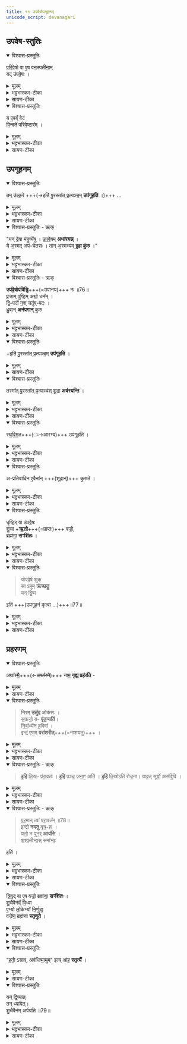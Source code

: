 ```yaml
---
title: ११ उपवेषोपगूहनम् 
unicode_script: devanagari
---
```


## उपवेष-स्तुतिः
<details open><summary>विश्वास-प्रस्तुतिः</summary>

प॒रि॒वे॒षो वा ए॒ष वन॒स्पती॑ना॒म्  
यद् उ॑पवे॒षः ।  
</details>

<details><summary>मूलम्</summary>

प॒रि॒वे॒षो वा ए॒ष वन॒स्पती॑नाम् ।
यदु॑पवे॒षः ।
</details>

<details><summary>भट्टभास्कर-टीका</summary>

1 परिवेषो वा इति ॥ परिवेषः परितो व्याप्य तर्पयिता ।  
**उपवेषः** शाखामूलजन्मा काष्ठविशेषः ।
</details>

<details><summary>सायण-टीका</summary>

अथोपवेषो मन्त्रेण परित्यक्तव्योऽतः प्रस्तौति — “परिवेषो वा एष वनस्पतीनाम्। यदुपवेषः” (ब्रा. का. ३ प्र. ३ अ. ११) इति। पलाशशाखामूले त्यक्तो भाग उपवेषः। स च सर्वेषां वनस्पतीनां परितो व्याप्नोति। वनस्पतिभिर्दुःसाध्यस्याङ्गारवियोजनतप्तकपालोपधानादेरनेन कृतत्वात्। 
</details>

<details open><summary>विश्वास-प्रस्तुतिः</summary>

य ए॒वव्ँ वेद॑  
वि॒न्दते॑ परिवे॒ष्टार᳚म् ।  
</details>

<details><summary>मूलम्</summary>

य ए॒वव्ँ वेद॑ ।
वि॒न्दते॑ परिवे॒ष्टार᳚म् ।
</details>

<details><summary>भट्टभास्कर-टीका</summary>

एवं वेदिता तर्पयितारं लभते ।
</details>

<details><summary>सायण-टीका</summary>

वेदनं प्रशंसति – “य एवं वेद। विन्दते परिवेष्टारम्” (ब्रा. का. ३ प्र. ३ अ. ११) इति। सेवकजनमित्यर्थः। 
</details>

## उपगूहनम्
<details open><summary>विश्वास-प्रस्तुतिः</summary>

तम् उ॑त्क॒रे +++(→इति॑ पु॒रस्ता᳚त् प्र॒त्यञ्च॒म् **उप॑गूहति** ।)+++ …
</details>

<details><summary>मूलम्</summary>

तमु॑त्क॒रे ।
</details>

<details><summary>भट्टभास्कर-टीका</summary>

तं उत्करे 'पुरस्तात् प्रत्यञ्चं उपगूहति' इति संबध्यते ॥
</details>

<details><summary>सायण-टीका</summary>

मन्त्रोत्पादनपूर्वकमुपवेषत्यागं विधत्ते — “तमुत्करे। 
</details>

<details open><summary>विश्वास-प्रस्तुतिः - ऋक्</summary>

"यन् दे॒वा म॑नु॒ष्ये॑षु ।
उ॒प॒वे॒षम् **अधा॑रयन्न्** ।  
ये अ॒स्मद् अप॑-चेतसः ।
तान् अ॒स्मभ्य॑म् **इ॒हा कु॑रु** ।"  
</details>

<details><summary>मूलम्</summary>

"यन्दे॒वा म॑नु॒ष्ये॑षु ।
उ॒प॒वे॒षमधा॑रयन् ।  
ये अ॒स्मदप॑चेतसः ।
तान॒स्मभ्य॑मि॒हा कु॑रु ।"  
</details>

<details><summary>भट्टभास्कर-टीका</summary>

2यं देवा इति द्वे अनुष्टुभौ ॥ मन्त्रार्थस्तु - यं त्वां देवा मनुष्येषु मनुष्यार्थं यज्ञसिद्धये उपवेषं अधारयन् उत्पादितवन्तः । स त्वं हे उपवेष! ये अस्मत्तः अपचेतसः अपगतचित्ताः अपरक्तमनसः तान् अस्मभ्यं इह कर्मणि अग्रतः आविष्कुरु विधेयात् कुरु वा ।
</details>

<details><summary>सायण-टीका</summary>

यं देवा, मनुष्येषु। उपवेषमधारयन्। ये अस्मदपचेतसः। तानस्मभ्यमिहाऽऽकुरु। 
</details>

<details open><summary>विश्वास-प्रस्तुतिः - ऋक्</summary>

**उप॑वे॒षोप॑विड्ढि**+++(=उपानय)+++ नः ॥76॥  
प्र॒जाम् पुष्टि॒म् अथो॒ धन᳚म् ।   
द्वि॒-पदो॑ न॒श् चतु॑ष्-पदः ।  
ध्रु॒वान् **अन॑पगान्** कुरु  
</details>

<details><summary>मूलम्</summary>

"उप॑वे॒षोप॑विड्ढि नः ॥76॥
प्र॒जाम्पुष्टि॒मथो॒ धन᳚म् ।   
द्वि॒पदो॑ न॒श्चतु॑ष्पदः ।
ध्रु॒वानन॑पगान्कु॒र्व्"  
</details>

<details><summary>भट्टभास्कर-टीका</summary>

किञ्च - नः अस्माकं प्रजादिकं **उपविड्ढि** समीपे प्रापय । विषेः जौहोत्यादिकस्य छान्दसश्शपो लुक् ।
किञ्च - अस्मदीयान् द्विपदश्चतुष्पदश्च ध्रुवान् नित्यान् अनपगान् अस्मासु अनपरक्तचित्तांश्च कुरु । द्विपद इत्यत्र 'द्वित्रिभ्यां पाद्दन्' इति उत्तरपदान्तोदातत्वम् ।
</details>

<details><summary>सायण-टीका</summary>

उपवेषोपविड्ढि नः। प्रजां पुष्टिमथो धनम्। द्विपदो नश्चतुष्पदः ध्रुवाननपगान्कुर्व्
</details>

<details open><summary>विश्वास-प्रस्तुतिः</summary>

+इति॑ पु॒रस्ता᳚त् प्र॒त्यञ्च॒म् **उप॑गूहति** ।
</details>

<details><summary>मूलम्</summary>

इति॑ पु॒रस्ता᳚त्प्र॒त्यञ्च॒मुप॑गूहति ।
</details>

<details><summary>सायण-टीका</summary>

इति पुरस्तात्प्रत्यञ्चमुपगूहति। 
</details>

<details open><summary>विश्वास-प्रस्तुतिः</summary>

तस्मा᳚त् पु॒रस्ता᳚त् प्र॒त्यञ्च॑श् शू॒द्रा **अव॑स्यन्ति** ।   
</details>

<details><summary>मूलम्</summary>

तस्मा᳚त्पु॒रस्ता᳚त्प्र॒त्यञ्च॑श्शू॒द्रा अव॑स्यन्ति ।   
</details>

<details><summary>भट्टभास्कर-टीका</summary>

स्वामिनः अग्रतः प्रतिमुखाः शूद्राः **अवस्यन्ति** अवतिष्ठन्ते चिकीर्षवः ।
</details>

<details><summary>सायण-टीका</summary>

तस्मात्पुरस्तात्प्रत्यञ्चः शूद्रा अवस्यन्ति” (ब्रा. का. ३ प्र. ३ अ. ११) इति। 
</details>

<details open><summary>विश्वास-प्रस्तुतिः</summary>

स्थ॒वि॒म॒त+++(ः→आरभ्य)+++ उप॑गूहति ।
</details>

<details><summary>मूलम्</summary>

स्थ॒वि॒म॒त उप॑गूहति ।
</details>

<details><summary>भट्टभास्कर-टीका</summary>

स्थविमत इति । स्थूलात् प्रदेशादारभ्य ।
</details>

<details><summary>सायण-टीका</summary>

निःशेषेण गूहनं विधत्ते – स्थविमत उपगूहति। 
</details>

<details open><summary>विश्वास-प्रस्तुतिः</summary>

अ-प्र॑तिवादिन ए॒वैना᳚न् +++(शूद्रान्)+++ कुरुते ।
</details>

<details><summary>मूलम्</summary>

अप्र॑तिवादिन ए॒वैना᳚न्कुरुते ।
</details>

<details><summary>भट्टभास्कर-टीका</summary>

अप्रतिवादिनः अस्याग्रे प्रतिवदितुमसमर्थान् शूद्रान्करोति ॥
</details>

<details><summary>सायण-टीका</summary>

अप्रतिवादिन एवैनान्कुरुते” (ब्रा. का. ३ प्र. ३ अ. ११) इति। 
</details>

<details open><summary>विश्वास-प्रस्तुतिः</summary>

धृष्टि॒र् वा उ॑पवे॒षः  
शु॒चा +**ऋ॒तो**+++(=प्राप्तः)+++ वज्रो॒,  
ब्रह्म॑णा॒ **सꣳशि॑तः** ।  
</details>

<details><summary>मूलम्</summary>

धृष्टि॒र्वा उ॑पवे॒षः ।
शु॒चर्तो वज्रो॒ ब्रह्म॑णा॒ सꣳशि॑तः ।  
</details>

<details><summary>भट्टभास्कर-टीका</summary>

3धृष्टिर्वा इति ॥ अयम् **उपवेषः धृष्टिः** धर्षणशीलः **शुचा** तापेन **ऋतः** प्राप्तः **वज्रः** वज्रस्थानीयः **ब्रह्मणा** मन्त्रेण **संशितः** तीक्ष्णीकृतः ।
</details>


<details><summary>सायण-टीका</summary>

अभिचाराय मन्त्रान्तरमुत्पादयितुं प्रस्तौति — “धृष्टिर्वा उपवेषः। शुचर्तो वज्रो ब्रह्मणा सꣳशितः” (ब्रा. का. ३ प्र. ३ अ. ११) इति। अयमुपवेषः स्वत एव धार्ष्ट्ययुक्तोऽत ऊर्ध्वं वह्निसंतापेन युक्तः। पुनरपि मन्त्रेण तीक्ष्णीकृतत्वाद्वज्रः संपन्नोऽतोऽभिचारयोग्यः। 
</details>

<details open><summary>विश्वास-प्रस्तुतिः</summary>

> योप॑वे॒षे शुक्  
सा ऽमुम् **ऋ॑च्छतु॒**  
यन् द्वि॒ष्म 

इति॑ +++(उपगूहनं कृत्वा …)+++॥77॥
</details>

<details><summary>मूलम्</summary>

योप॑वे॒षे शुक् ।
साऽमुमृ॑च्छतु॒ यन्द्वि॒ष्म इति॑ ॥77॥
</details>

<details><summary>भट्टभास्कर-टीका</summary>

तस्मादभिचरिता चेत् या उपवेषे शुक् दीप्तिः सा अमुं एतन्नामानं **ऋच्छतु** गच्छतु यं द्विष्मः इति अनेन मन्त्रेण उपगूहनं कृत्वा 'निरमुं नुदः' इत्यग्नौ प्रहरत्युपवेषम् । तिस्रोऽप्यनुष्टुभ एताः ।
</details>

<details><summary>सायण-टीका</summary>

तत्र मन्त्रमुत्पाद्य विनियुङ्क्ते — “योपवेषे शुक्। साऽममृच्छतु यं द्विष्म इति। 
</details>

## प्रहरणम्
<details open><summary>विश्वास-प्रस्तुतिः</summary>

अथा᳚स्मै॒+++(←~~अथा᳚स्मै~~)+++ नाम॒ **गृह्य॒ प्रह॑रति** -  
</details>

<details><summary>मूलम्</summary>

अथा᳚स्मै नाम॒ गृह्य॒ प्रह॑रति ।  
</details>


<details><summary>सायण-टीका</summary>

अथास्मै नाम गृह्य प्रहरति” (ब्रा. का. ३ प्र. ३ अ. ११) इति। शुक्संतापः। अमुमित्यत्र यो द्वेष्यस्तस्य नाम गृहीत्वा तमुपवेषमग्नौ प्रहरेत्। 
</details>

<details open><summary>विश्वास-प्रस्तुतिः</summary>

> निर॒म् **उन्नु॑द॒** ओक॑सः ।  
स॒पत्नो॒ यᳶ **पृ॑त॒न्यति॑**।  
नि॒र्बा॒ध्ये॑न ह॒विषा᳚ ।  
इन्द्र॑ एण॒म् **परा॑शरीत्**+++(=नाशयतु)+++ ।
</details>

<details><summary>मूलम्</summary>

निर॒मुन्नु॑द॒ ओक॑सः ।  
स॒पत्नो॒ यᳶ पृ॑त॒न्यति॑ ।  
नि॒र्बा॒ध्ये॑न ह॒विषा᳚ ।  
इन्द्र॑ एण॒म्परा॑शरीत् ।
</details>

<details><summary>भट्टभास्कर-टीका</summary>

हे उपवेष! अमुं एतन्नामानं अस्मच्छत्रुं ओकसः गृहात् निर्नुदः निष्कृष्य नुदः । लेण्मध्यमः ।
यः अस्माकं सपत्नः भूत्वा पृतन्यति संग्रामं करोति निर्बाध्येन उत्क्रष्टव्येन उपवेषाख्येन हविषा, यद्वा - निर्बाधनसाधनेन । करणे कृत्यः ।

एणं एनम् । छान्दसं णत्वम् ।  
अस्मद्द्वेष्यं इन्द्रः **पराशरीत्** अपुनरावृत्तं नाशयतु ।
</details>

<details><summary>सायण-टीका</summary>

पुनरप्यृचां त्रयमभिचारार्थमुत्पादयति “निरमुं नुद ओकसः। सपत्नो यः पृतन्यति। निर्बाध्येन हविषा। इन्द्र एणं पराशरीत्।
</details>

<details open><summary>विश्वास-प्रस्तुतिः - ऋक्</summary>

> **इ॒हि** ति॒स्रᳶ प॑रा॒वतः॑ ।
**इ॒हि** पञ्च॒ जना॒ꣳ॒ अति॑ ।
**इ॒हि** ति॒स्रोऽति॑ रोच॒ना।
याव॒त् सूर्यो॒ अस॑द्दि॒वि ।
</details>

<details><summary>मूलम्</summary>

इ॒हि ति॒स्रᳶ प॑रा॒वतः॑ ।
इ॒हि पञ्च॒ जना॒ꣳ॒ अति॑ ।
इ॒हि ति॒स्रोऽति॑ रोच॒नायाव॑त् ।  
सूर्यो॒ अस॑द्दि॒वि ।
</details>

<details><summary>भट्टभास्कर-टीका</summary>

**इहि परावतः** परतरान् देशान् लोकत्रयलक्षणान् देवपितृमनुष्यलक्षणगतीर्वा अति अतीत्य गच्छ, पञ्चजनांश्चातीहि । ब्राह्मणादयो निषादपञ्चमाः पञ्चजनाः, पञ्च भूतानीत्येके । तिस्रः रोचनाः दीप्तिमतः अग्निविद्युदादित्यान् अतीहि ।

यावत् सूर्यः दिवि असत् स्यात् । लेट्याडागमः ।
</details>

<details><summary>सायण-टीका</summary>

इहि तिस्रः परावतः। इहि पञ्चजनाꣳ अति। इहि तिस्रोऽतिरोचना यावत्। सूर्यो असद्दिवि। 
</details>

<details open><summary>विश्वास-प्रस्तुतिः - ऋक्</summary>

> प॒र॒मान् त्वा॑ परा॒वत᳚म् ॥78॥  
इन्द्रो॑ **नयतु** वृत्र॒-हा ।  
यतो॒ न पुन॒र् **आय॑सि** ।  
श॒श्व॒तीभ्य॒स् समा᳚भ्यः॒ 

इति॑ ।
</details>

<details><summary>मूलम्</summary>

प॒र॒मान्त्वा॑ परा॒वत᳚म् ॥78॥  
इन्द्रो॑ नयतु वृत्र॒हा ।
यतो॒ न पुन॒राय॑सि ।
श॒श्व॒तीभ्य॒स्समा᳚भ्य॒ इति॑ ।
</details>

<details><summary>भट्टभास्कर-टीका</summary>

परमां त्वेति । परमां परावतं दूरम् । पूर्ववद्वतिः ।  
इन्द्रः त्वा नयतु प्रापयतु वृत्रहा वृत्रं हतवान्, यतो नीतस्त्वं न पुनरायसि नागच्छसि । इ गतौ भौवादिकः ।

शश्वतीभ्यः अक्षीणाभ्यः समाभ्यः संवत्सरेभ्यः परं नयति ॥
</details>

<details><summary>सायण-टीका</summary>

परमां त्वा परावतम्। इन्द्रो नयतु वृत्रहा। यतो न पुनरायसि। शश्वतीभ्यः समाभ्य इति’ (ब्रा. का. ३ प्र. ३ अ. ११) इति। 
</details>


<details open><summary>विश्वास-प्रस्तुतिः</summary>

त्रि॒वृद् वा ए॒ष वज्रो॒ ब्रह्म॑णा॒ **सꣳशि॑तः** ।      
शु॒चैवैन॑व्ँ वि॒ध्वा  
ए॒भ्यो लो॒केभ्यो॑ नि॒र्णुद्य॒  
वज्रे॑ण॒ ब्रह्म॑णा **स्तृणुते** ।   
</details>

<details><summary>मूलम्</summary>

त्रि॒वृद्वा ए॒ष वज्रो॒ ब्रह्म॑णा॒ सꣳशि॑तः ।

शु॒चैवैन॑व्ँवि॒ध्वा ।
ए॒भ्यो लो॒केभ्यो॑ नि॒र्णुद्य॑ ।
वज्रे॑ण॒ ब्रह्म॑णा स्तृणुते ।
</details>

<details><summary>भट्टभास्कर-टीका</summary>

4त्रिवृद्वा इत्येतेषां ब्राह्मणम् ॥ एषः उपवेष त्रिवृत् नवधारो वज्रः ब्रह्मणा च संशितः, तस्मात् ईदृशेनानेन एनं द्वेष्यं शुचा विद्ध्वा तापयित्वा लोकेभ्यश्च निर्णुद्य ततः वज्रेण ब्रह्मणा च स्तृणुते छादयति मारयति वा ।
</details>

<details><summary>सायण-टीका</summary>

एताभिस्तिसृभिग्भिरुपवेषं गृहाद्दूरतो निरस्येदित्येवं विधि(धिं)स्तावकेनार्थवादेनोन्नयति — ‘त्रिवृद्वा एष बज्रो ब्रह्मणा सꣳशितः। शुचैवैनं विद्ध्वा। एभ्यो लोकेभ्यो निर्णुद्य। वज्रेण ब्रह्मणा स्तृणुते’ (ब्रा. का. ३ प्र. ३ अ. ११) इति। मन्त्रत्रयेण तीक्ष्णीकृत एष उपवेषरूपो वज्रस्त्रिगुणो भप्रति। एतन्निष्ठेन शोकेनैनं वैरिणं लोकत्रयान्निःसार्य मन्त्रात्मकेन वज्रेणाभिहिनस्ति। 
</details>

<details open><summary>विश्वास-प्रस्तुतिः</summary>

"ह॒तो॒॑ ऽसाव्, अव॑धिष्मा॒मुम्" इत्य् आ॑ह॒ **स्तृत्यै᳚** ।
</details>

<details><summary>मूलम्</summary>

"ह॒तो॑ऽसावव॑धिष्मा॒मु"मित्या॑ह॒ स्तृत्यै᳚ ।
</details>

<details><summary>सायण-टीका</summary>

त्रिर्भूमिं खात्वा तत्रोपवेषं प्रतिक्षेप्तुं यजुर्द्वयरूपं मन्त्रमुत्पादयति — ‘हतोऽसाववधिष्मामुमित्याह स्तृत्यै’ (ब्रा. का. ३ प्र. ३ अ. ११) इति। स्तृतिर्हिंसा। 
</details>

<details open><summary>विश्वास-प्रस्तुतिः</summary>

यन् द्वि॒ष्यात्  
तन् ध्या॑येत्।   
शु॒चैवैन॑म् अर्पयति ॥79॥  
</details>

<details><summary>मूलम्</summary>

यन्द्वि॒ष्यात्तन्ध्या॑येत् ।
शु॒चैवैन॑मर्पयति ॥79॥
</details>

<details><summary>भट्टभास्कर-टीका</summary>

हतोऽसाववधिष्मामुमिति च द्वौ मन्त्रौ । अत्रामुमित्यस्य नामग्रहणे यं द्विष्यात् तं ध्यायेत् एनं शुचा प्राप्तं करोति ॥


इति भट्टभास्करमिश्रविरचिते यजुर्वेदभाष्ये ज्ञानयज्ञाख्ये तृतीयेऽष्टके तृतीयप्रश्नस्समाप्तः ॥


समाप्तं पौरोडाशिकम् ॥  

</details>

<details><summary>सायण-टीका</summary>

उपवेषस्याग्नौ क्षेपणे दूरदेशं निरसने भूमौ खनने च ध्यानं विधत्ते — ‘यं द्विष्यात्तं ध्यायेत्। शुचैवैनमर्पयति’ (ब्रा. का. ३ प्र. ३ अ. ११) इति।
</details>
